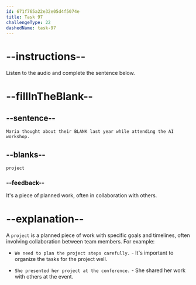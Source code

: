 ```yaml
---
id: 671f765a22e32e05d4f5074e
title: Task 97
challengeType: 22
dashedName: task-97
---
```


<!--
AUDIO REFERENCE:
Maria: While the speaker was going through neural networks, I thought about our project last year.
-->

# --instructions--

Listen to the audio and complete the sentence below.

# --fillInTheBlank--

## --sentence--

`Maria thought about their BLANK last year while attending the AI workshop.`

## --blanks--

`project`

### --feedback--

It's a piece of planned work, often in collaboration with others.

# --explanation--

A `project` is a planned piece of work with specific goals and timelines, often involving collaboration between team members. For example:

- `We need to plan the project steps carefully.` - It's important to organize the tasks for the project well.

- `She presented her project at the conference.` - She shared her work with others at the event.
